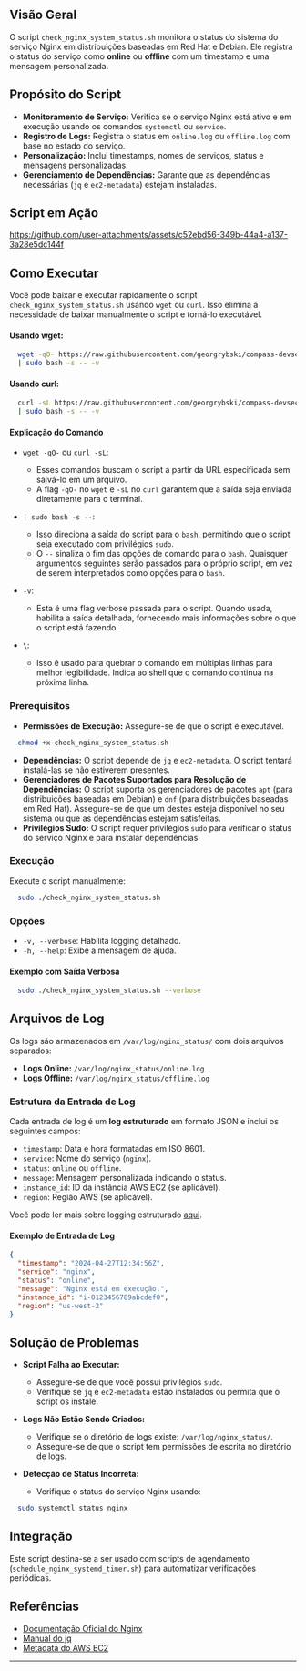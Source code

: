 ## Visão Geral

O script `check_nginx_system_status.sh` monitora o status do sistema do serviço Nginx em distribuições baseadas em Red Hat e Debian. Ele registra o status do serviço como **online** ou **offline** com um timestamp e uma mensagem personalizada.

## Propósito do Script

- **Monitoramento de Serviço:** Verifica se o serviço Nginx está ativo e em execução usando os comandos `systemctl` ou `service`.
- **Registro de Logs:** Registra o status em `online.log` ou `offline.log` com base no estado do serviço.
- **Personalização:** Inclui timestamps, nomes de serviços, status e mensagens personalizadas.
- **Gerenciamento de Dependências:** Garante que as dependências necessárias (`jq` e `ec2-metadata`) estejam instaladas.

## Script em Ação

https://github.com/user-attachments/assets/c52ebd56-349b-44a4-a137-3a28e5dc144f

## Como Executar

Você pode baixar e executar rapidamente o script `check_nginx_system_status.sh` usando `wget` ou `curl`. Isso elimina a necessidade de baixar manualmente o script e torná-lo executável.

#### Usando wget:

```bash
  wget -qO- https://raw.githubusercontent.com/georgrybski/compass-devsecops-scholarship/main/scripts/sprint2/check_nginx_system_status.sh \
  | sudo bash -s -- -v
```

#### Usando curl:

```bash
  curl -sL https://raw.githubusercontent.com/georgrybski/compass-devsecops-scholarship/main/scripts/sprint2/check_nginx_system_status.sh \
  | sudo bash -s -- -v
```

#### Explicação do Comando

- ```wget -qO-``` ou ```curl -sL```:
    - Esses comandos buscam o script a partir da URL especificada sem salvá-lo em um arquivo.
    - A flag `-qO-` no `wget` e `-sL` no `curl` garantem que a saída seja enviada diretamente para o terminal.

- ```| sudo bash -s --```:
    - Isso direciona a saída do script para o `bash`, permitindo que o script seja executado com privilégios `sudo`.
    - O `--` sinaliza o fim das opções de comando para o `bash`. Quaisquer argumentos seguintes serão passados para o próprio script, em vez de serem interpretados como opções para o `bash`.

- `-v`:
    - Esta é uma flag verbose passada para o script. Quando usada, habilita a saída detalhada, fornecendo mais informações sobre o que o script está fazendo.

- `\`:
    - Isso é usado para quebrar o comando em múltiplas linhas para melhor legibilidade. Indica ao shell que o comando continua na próxima linha.

### Prerequisitos

- **Permissões de Execução:** Assegure-se de que o script é executável.

```bash
  chmod +x check_nginx_system_status.sh
```

- **Dependências:** O script depende de `jq` e `ec2-metadata`. O script tentará instalá-las se não estiverem presentes.
- **Gerenciadores de Pacotes Suportados para Resolução de Dependências:** O script suporta os gerenciadores de pacotes `apt` (para distribuições baseadas em Debian) e `dnf` (para distribuições baseadas em Red Hat). Assegure-se de que um destes esteja disponível no seu sistema ou que as dependências estejam satisfeitas.
- **Privilégios Sudo:** O script requer privilégios `sudo` para verificar o status do serviço Nginx e para instalar dependências.

### Execução

Execute o script manualmente:

```bash
  sudo ./check_nginx_system_status.sh
```

### Opções

- `-v, --verbose`: Habilita logging detalhado.
- `-h, --help`: Exibe a mensagem de ajuda.

#### Exemplo com Saída Verbosa

```bash
  sudo ./check_nginx_system_status.sh --verbose
```

## Arquivos de Log

Os logs são armazenados em `/var/log/nginx_status/` com dois arquivos separados:

- **Logs Online:** `/var/log/nginx_status/online.log`
- **Logs Offline:** `/var/log/nginx_status/offline.log`

### Estrutura da Entrada de Log

Cada entrada de log é um **log estruturado** em formato JSON e inclui os seguintes campos:

- `timestamp`: Data e hora formatadas em ISO 8601.
- `service`: Nome do serviço (`nginx`).
- `status`: `online` ou `offline`.
- `message`: Mensagem personalizada indicando o status.
- `instance_id`: ID da instância AWS EC2 (se aplicável).
- `region`: Região AWS (se aplicável).

Você pode ler mais sobre logging estruturado [aqui](../general/structured_logging.pt-BR.md).

#### Exemplo de Entrada de Log

```json
{
  "timestamp": "2024-04-27T12:34:56Z",
  "service": "nginx",
  "status": "online",
  "message": "Nginx está em execução.",
  "instance_id": "i-0123456789abcdef0",
  "region": "us-west-2"
}
```

## Solução de Problemas

- **Script Falha ao Executar:**
    - Assegure-se de que você possui privilégios `sudo`.
    - Verifique se `jq` e `ec2-metadata` estão instalados ou permita que o script os instale.

- **Logs Não Estão Sendo Criados:**
    - Verifique se o diretório de logs existe: `/var/log/nginx_status/`.
    - Assegure-se de que o script tem permissões de escrita no diretório de logs.

- **Detecção de Status Incorreta:**
    - Verifique o status do serviço Nginx usando:

```bash
  sudo systemctl status nginx
```

## Integração

Este script destina-se a ser usado com scripts de agendamento (`schedule_nginx_systemd_timer.sh`) para automatizar verificações periódicas.

## Referências

- [Documentação Oficial do Nginx](https://nginx.org/en/docs/)
- [Manual do jq](https://stedolan.github.io/jq/manual/)
- [Metadata do AWS EC2](https://docs.aws.amazon.com/AWSEC2/latest/UserGuide/ec2-instance-metadata.html)

---
